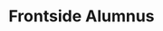 ---
templateKey: people
name: Brandon Hays
title: Frontside Alumnus
img: brandon-hays.png
twitter: tehviking
github: tehviking
bio: Brandon is a marketer-turned-programmer who can't help but evangelize the joys of making things. His passions are writing, using technology to delight real people, and lightsaber battles with his kids.
alumnus: true
---